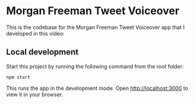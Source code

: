 # Morgan Freeman Tweet Voiceover

This is the codebase for the Morgan Freeman Tweet Voiceover app that I developed in this video:
<div>
<a href="https://youtu.be/ZR3Ohh_nxzM" target="_blank">

</a>
</div>


## Local development

Start this project by running the following command from the root folder:

`npm start`

This runs the app in the development mode.
Open [http://localhost:3000](http://localhost:3000) to view it in your browser.

